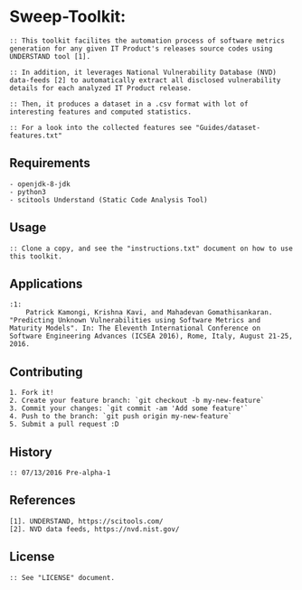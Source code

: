 # Sweep-Toolkit: 

	:: This toolkit facilites the automation process of software metrics generation for any given IT Product's releases source codes using UNDERSTAND tool [1]. 
	
	:: In addition, it leverages National Vulnerability Database (NVD) data-feeds [2] to automatically extract all disclosed vulnerability details for each analyzed IT Product release.

	:: Then, it produces a dataset in a .csv format with lot of interesting features and computed statistics.

	:: For a look into the collected features see "Guides/dataset-features.txt"

## Requirements

	- openjdk-8-jdk
	- python3
	- scitools Understand (Static Code Analysis Tool)

## Usage

	:: Clone a copy, and see the "instructions.txt" document on how to use this toolkit. 

## Applications

	:1:
		Patrick Kamongi, Krishna Kavi, and Mahadevan Gomathisankaran. "Predicting Unknown Vulnerabilities using Software Metrics and Maturity Models". In: The Eleventh International Conference on Software Engineering Advances (ICSEA 2016), Rome, Italy, August 21-25, 2016.

## Contributing

	1. Fork it!
	2. Create your feature branch: `git checkout -b my-new-feature`
	3. Commit your changes: `git commit -am 'Add some feature'`
	4. Push to the branch: `git push origin my-new-feature`
	5. Submit a pull request :D

## History

	:: 07/13/2016 Pre-alpha-1

## References

	[1]. UNDERSTAND, https://scitools.com/
	[2]. NVD data feeds, https://nvd.nist.gov/

## License

	:: See "LICENSE" document.